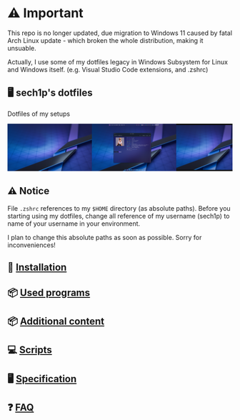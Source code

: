 <p align="center">

# ⚠️ Important

This repo is no longer updated, due migration to Windows 11 caused by fatal Arch Linux update - which broken the whole distribution, making it unsuable.

Actually, I use some of my dotfiles legacy in Windows Subsystem for Linux and Windows itself. (e.g. Visual Studio Code extensions, and .zshrc)

## 🖥️ sech1p's dotfiles

Dotfiles of my setups

![Screenshot of 'moon' - computer with Arch](screenshot.png)

</p>

## ⚠️ Notice

File `.zshrc` references to my `$HOME` directory (as absolute paths). Before you starting using my dotfiles, change all reference of my username (sech1p) to name of your username in your environment.

I plan to change this absolute paths as soon as possible. Sorry for inconveniences!

## 💾 [Installation](docs/INSTALLATION.md)

## 📦 [Used programs](docs/USED_PROGRAMS.md)

## 📦 [Additional content](docs/ADDITIONAL_CONTENT.md)

## 💻 [Scripts](docs/SCRIPTS.md)

## 🖥️ [Specification](docs/SPECIFICATION.md)

## ❓ [FAQ](docs/FAQ.md)
